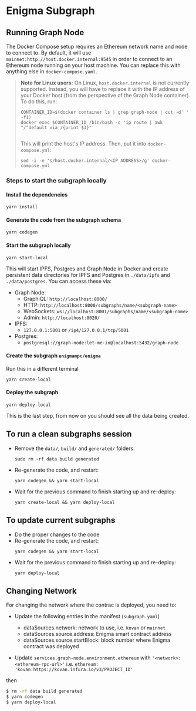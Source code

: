# Enigma Subgraph

## Running Graph Node

The Docker Compose setup requires an Ethereum network name and node
to connect to. By default, it will use `mainnet:http://host.docker.internal:9545`
in order to connect to an Ethereum node running on your host machine.
You can replace this with anything else in `docker-compose.yaml`.

> **Note for Linux users:** On Linux, `host.docker.internal` is not
> currently supported. Instead, you will have to replace it with the
> IP address of your Docker host (from the perspective of the Graph
> Node container).
> To do this, run:
>
> ```
> CONTAINER_ID=$(docker container ls | grep graph-node | cut -d' ' -f1)
> docker exec $CONTAINER_ID /bin/bash -c 'ip route | awk "/^default via /{print $3}"'
> ￼
> ```
>
> This will print the host's IP address. Then, put it into `docker-compose.yml`:
>
> ```
> sed -i -e 's/host.docker.internal/<IP ADDRESS>/g' docker-compose.yml
> ```

### Steps to start the subgraph locally

#### Install the dependencies

```
yarn install
```

#### Generate the code from the subgraph schema

```
yarn codegen
```

#### Start the subgraph locally

```
yarn start-local
```

This will start IPFS, Postgres and Graph Node in Docker and create persistent
data directories for IPFS and Postgres in `./data/ipfs` and `./data/postgres`. You
can access these via:

- Graph Node:
  - GraphiQL: `http://localhost:8000/`
  - HTTP: `http://localhost:8000/subgraphs/name/<subgraph-name>`
  - WebSockets: `ws://localhost:8001/subgraphs/name/<subgraph-name>`
  - Admin: `http://localhost:8020/`
- IPFS:
  - `127.0.0.1:5001` or `/ip4/127.0.0.1/tcp/5001`
- Postgres:
  - `postgresql://graph-node:let-me-in@localhost:5432/graph-node`

#### Create the subgraph `enigmampc/enigma`

Run this in a different terminal

```
yarn create-local
```

#### Deploy the subgraph

```
yarn deploy-local
```

This is the last step, from now on you should see all the data being created.

## To run a clean subgraphs session

- Remove the `data/`, `build/` and `generated/` folders:
  ```
  sudo rm -rf data build generated
  ```
- Re-generate the code, and restart:
  ```
  yarn codegen && yarn start-local
  ```
- Wait for the previous command to finish starting up and re-deploy:
  ```
  yarn create-local && yarn deploy-local
  ```

## To update current subgraphs

- Do the proper changes to the code
- Re-generate the code, and restart:
  ```
  yarn codegen && yarn start-local
  ```
- Wait for the previous command to finish starting up and re-deploy:
  ```
  yarn deploy-local
  ```

## Changing Network

For changing the network where the contrac is deployed, you need to:

- Update the following entries in the manifest (`subgraph.yaml`)

  - dataSources.network: network to use, i.e. `kovan` or `mainnet`
  - dataSources.source.address: Enigma smart contract address
  - dataSources.source.startBlock: block number where Enigma contract was deployed

- Update `services.graph-node.environment.ethereum` with `'<network>:<ethereum-rpc-url>'` i.e. `ethereum: 'kovan:https://kovan.infura.io/v3/PROJECT_ID'`

then

```bash
$ rm -rf data build generated
$ yarn codegen
$ yarn deploy-local
```
